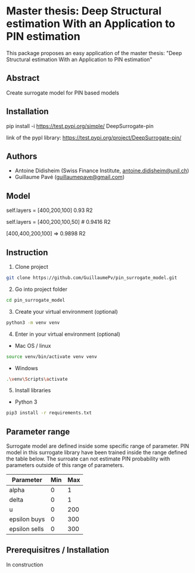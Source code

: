 # Master thesis: Deep Structural estimation With an Application to PIN estimation

This package proposes an easy application of the master thesis: "Deep Structural estimation With an Application to PIN estimation"

## Abstract

Create surrogate model for PIN based models

## Installation

pip install -i https://test.pypi.org/simple/ DeepSurrogate-pin

link of the pypl library: https://test.pypi.org/project/DeepSurrogate-pin/

## Authors

- Antoine Didisheim (Swiss Finance Institute, antoine.didisheim@unil.ch)
- Guillaume Pavé (guillaumepave@gmail.com)

## Model


self.layers = [400,200,100] 0.93 R2

self.layers = [400,200,100,50] # 0.9416 R2

[400,400,200,100] => 0.9898 R2


## Instruction

1) Clone project

```bash
git clone https://github.com/GuillaumePv/pin_surrogate_model.git
```

2) Go into project folder

```bash
cd pin_surrogate_model
```

3) Create your virtual environment (optional)

```bash
python3 -m venv venv
```

4) Enter in your virtual environment (optional)

* Mac OS / linux
```bash
source venv/bin/activate venv venv
```

* Windows
```bash
.\venv\Scripts\activate
```

5) Install libraries

* Python 3
```bash
pip3 install -r requirements.txt
```

## Parameter range

Surrogate model are defined inside some specific range of parameter. PIN model in this surrogate library have been trained inside the range defined the table below.
The surroate can not estimate PIN probability with parameters outside of this range of parameters.

| Parameter | Min | Max
| ------------- | ------------- | ------------- 
| alpha  | 0  | 1
| delta  | 0  | 1
| u  | 0  | 200
| epsilon buys  | 0  | 300
| epsilon sells  | 0  | 300

## Prerequisitres / Installation

In construction
